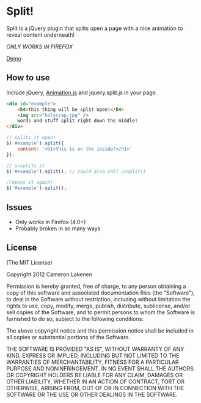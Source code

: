 # Split!

Split is a jQuery plugin that splits open a page with a nice animation to reveal content underneath!

*ONLY WORKS IN FIREFOX*

[Demo](http://lakenen.com/split)

## How to use

Include jQuery, [Animation.js](https://github.com/camupod/animation.js) and jquery.split.js in your page.

```html
<div id="example">
	<h4>this thing will be split open!</h4>
	<img src="holycrap.jpg" />
	words and stuff split right down the middle!
</div>
```
```js
// splits it open!
$('#example').split({
	content: '<h1>this is on the inside!</h1>'
});

// unsplits it
$('#example').split(); // could also call unsplit()

//opens it again!
$('#example').split();
```

## Issues

* Only works in Firefox (4.0+)
* Probably broken in so many ways

## License 

(The MIT License)

Copyright 2012 Cameron Lakenen

Permission is hereby granted, free of charge, to any person obtaining
a copy of this software and associated documentation files (the
"Software"), to deal in the Software without restriction, including
without limitation the rights to use, copy, modify, merge, publish,
distribute, sublicense, and/or sell copies of the Software, and to
permit persons to whom the Software is furnished to do so, subject to
the following conditions:

The above copyright notice and this permission notice shall be
included in all copies or substantial portions of the Software.

THE SOFTWARE IS PROVIDED "AS IS", WITHOUT WARRANTY OF ANY KIND,
EXPRESS OR IMPLIED, INCLUDING BUT NOT LIMITED TO THE WARRANTIES OF
MERCHANTABILITY, FITNESS FOR A PARTICULAR PURPOSE AND
NONINFRINGEMENT. IN NO EVENT SHALL THE AUTHORS OR COPYRIGHT HOLDERS BE
LIABLE FOR ANY CLAIM, DAMAGES OR OTHER LIABILITY, WHETHER IN AN ACTION
OF CONTRACT, TORT OR OTHERWISE, ARISING FROM, OUT OF OR IN CONNECTION
WITH THE SOFTWARE OR THE USE OR OTHER DEALINGS IN THE SOFTWARE.
